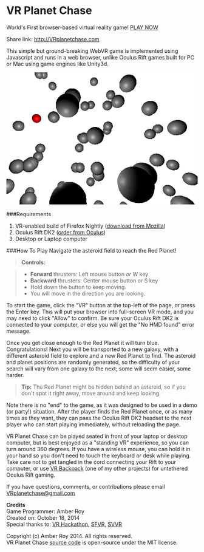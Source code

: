 VR Planet Chase
===============
World's First browser-based virtual reality game!  [PLAY NOW](http://amberroy.github.io/vr-planet-chase/vrplanetchase.html)

Share link: http://VRplanetchase.com

This simple but ground-breaking WebVR game is implemented using Javascript and runs in a web browser, unlike Oculus Rift games built for PC or Mac using game engines like Unity3d.

![VR Planet Chase screenshot](vrplanetchase_screenshot.png)

###Requirements

1. VR-enabled build of Firefox Nightly ([download from Mozilla](http://blog.bitops.com/blog/2014/08/20/updated-firefox-vr-builds))
2. Oculus Rift DK2 ([order from Oculus](https://www.oculus.com/order/))
3. Desktop or Laptop computer


###How To Play
Navigate the asteroid field to reach the Red Planet!

> **Controls:**

> - **Forward** thrusters: Left mouse button *or* W key 
> - **Backward** thrusters: Center mouse button *or* S key  
> - Hold down the button to keep moving.
> - You will move in the direction you are looking.

To start the game, click the "VR" button at the top-left of the page, or press the Enter key.  This will put your browser into full-screen VR mode, and you may need to click "Allow" to confirm.  Be sure your Oculus Rift DK2 is connected to your computer, or else you will get the "No HMD found" error message.

Once you get close enough to the Red Planet it will turn blue.  Congratulations!  Next you will be transported to a new galaxy, with a different asteroid field to explore and a new Red Planet to find.  The asteroid and planet positions are randomly generated, so the difficulty of your search will vary from one galaxy to the next; some will seem easier, some harder.

> **Tip:** The Red Planet might be hidden behind an asteroid, so if you don't spot it right away, move around and keep looking.

Note there is no "end" to the game, as it was designed to be used in a demo (or party!) situation.  After the player finds the Red Planet once, or as many times as they want, they can pass the Oculus Rift DK2 headset to the next player who can start playing immediately, without reloading the page.  

VR Planet Chase can be played seated in front of your laptop or desktop computer, but is best enjoyed as a "standing VR" experience, so you can turn around 360 degrees.  If you have a wireless mouse, you can hold it in your hand so you don't need to touch the keyboard or desk while playing.  Take care not to get tangled in the cord connecting your Rift to your computer, or use [VR Backpack](http://vrbackpack.com) (one of my other projects) for untethered Oculus Rift gaming.

If you have questions, comments, or contributions please email VRplanetchase@gmail.com


**Credits**  
Game Programmer: Amber Roy  
Created on: October 18, 2014  
Special thanks to: [VR Hackathon](http://vrhackathon.com), [SFVR](http://www.meetup.com/virtualreality), [SVVR](http://svvr.com)


Copyright (c) Amber Roy 2014.  All rights reserved.  
VR Planet Chase [source code](https://github.com/amberroy/vr-planet-chase) is open-source under the MIT license.
